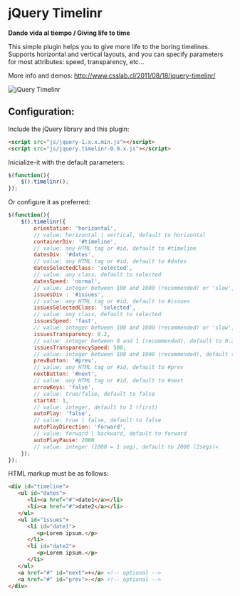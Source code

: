 jQuery Timelinr
=============

**Dando vida al tiempo / Giving life to time**

This simple plugin helps you to give more life to the boring timelines. Supports horizontal and vertical layouts, and you can specify parameters for most attributes: speed, transparency, etc...

More info and demos: http://www.csslab.cl/2011/08/18/jquery-timelinr/

![jQuery Timelinr](http://www.csslab.cl/wp-content/uploads/2011/08/Screen-Shot-2012-08-03-at-12.19.30-700x342.png "Dando vida al tiempo / Giving life to time")

Configuration:
-------

Include the jQuery library and this plugin:

```html
<script src="js/jquery-1.x.x.min.js"></script>
<script src="js/jquery.timelinr-0.9.x.js"></script>
```

Inicialize-it with the default parameters:

```js
$(function(){
	$().timelinr();
});
```

Or configure it as preferred:

```js
$(function(){
	$().timelinr({
		orientation: 'horizontal',
		// value: horizontal | vertical, default to horizontal
		containerDiv: '#timeline',
		// value: any HTML tag or #id, default to #timeline
		datesDiv: '#dates',
		// value: any HTML tag or #id, default to #dates
		datesSelectedClass: 'selected',
		// value: any class, default to selected
		datesSpeed: 'normal',
		// value: integer between 100 and 1000 (recommended) or 'slow', 'normal' or 'fast'; default to normal
		issuesDiv : '#issues',
		// value: any HTML tag or #id, default to #issues
		issuesSelectedClass: 'selected',
		// value: any class, default to selected
		issuesSpeed: 'fast',
		// value: integer between 100 and 1000 (recommended) or 'slow', 'normal' or 'fast'; default to fast
		issuesTransparency: 0.2,
		// value: integer between 0 and 1 (recommended), default to 0.2
		issuesTransparencySpeed: 500,
		// value: integer between 100 and 1000 (recommended), default to 500 (normal)
		prevButton: '#prev',
		// value: any HTML tag or #id, default to #prev
		nextButton: '#next',
		// value: any HTML tag or #id, default to #next
		arrowKeys: 'false',
		// value: true/false, default to false
		startAt: 1,
		// value: integer, default to 1 (first)
		autoPlay: 'false',
		// value: true | false, default to false
		autoPlayDirection: 'forward',
		// value: forward | backward, default to forward
		autoPlayPause: 2000
		// value: integer (1000 = 1 seg), default to 2000 (2segs)< 
	});
});
```

HTML markup must be as follows:

```html
<div id="timeline">
   <ul id="dates">
      <li><a href="#">date1</a></li>
      <li><a href="#">date2</a></li>
   </ul>
   <ul id="issues">
      <li id="date1">
         <p>Lorem ipsum.</p>
      </li>
      <li id="date2">
         <p>Lorem ipsum.</p>
      </li>
   </ul>
   <a href="#" id="next">+</a> <!-- optional -->
   <a href="#" id="prev">-</a> <!-- optional -->
</div>
```
